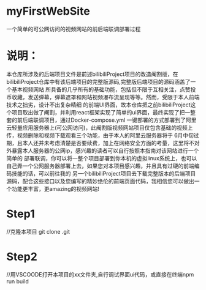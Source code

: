 # myFirstWebSite
一个简单的可公网访问的视频网站的前后端联调部署过程
# 说明：
本仓库所涉及的后端项目文件是前述bilibiliProject项目的改造阉割版，在bilibiliProject仓库中有该后端项目的完整版源码,完整版后端项目的源码涵盖了一个基本视频网站
所具备的几乎所有的基础功能，包括但不限于互相关注，点赞投币收藏，发送弹幕，弹幕遮罩和网站视频瀑布流呈现等等。然而，受限于本人前端技术之拙劣，设计不出复杂精细
的前端UI界面，故本仓库把之前bilibiliProject这个项目取出做了阉割，并利用react框架实现了简单的ui界面，最终实现了把一整套的前后端联调项目，通过Docker-compose.yml
一键部署的方式部署到了阿里云轻量应用服务器上(可公网访问)，此阉割版视频网站项目仅包含基础的视频上传，视频删除和视频下载观看三个功能，由于本人的阿里云服务器将于
6月中旬过期，且本人还并未考虑清楚是否要续费，加上在网络安全方面的考量，这里将不对外暴露本人服务器的公网ip，感兴趣的读者可以自行按照本指南对该网站进行一个简单的
部署联调，你可以将一整个项目部署到你本机的虚拟linux系统上，也可以自己弄一个公网服务器部署上去，如果您对本项目感兴趣，并且具有过硬的前端编码技能的话，可以前往我的
另一个bilibiliProject项目去下载完整版本的后端项目源码，配合这些接口以及您编写的精妙绝伦的前端页面代码，我相信您可以做出一个功能更丰富，更amazing的视频网站!

# Step1
//克隆本项目
git clone .git
# Step2
//用VSCOODE打开本项目的xx文件夹,自行调试界面ui代码，或直接在终端npm run build

